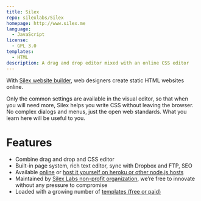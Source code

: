 ```yaml
---
title: Silex
repo: silexlabs/Silex
homepage: http://www.silex.me
language:
  - JavaScript
license:
  - GPL 3.0
templates:
  - HTML
description: A drag and drop editor mixed with an online CSS editor
---
```


With [Silex website builder](http://www.silex.me), web designers create static HTML websites online. 

Only the common settings are available in the visual editor, so that when you will need more, Silex helps you write CSS without leaving the browser. No complex dialogs and menus, just the open web standards. What you learn here will be useful to you.




Features
========
* Combine drag and drop and CSS editor
* Built-in page system, rich text editor, sync with Dropbox and FTP, SEO
* Available [online](http://editor.silex.me) or [host it yourself on heroku or other node.js hosts](https://github.com/silexlabs/Silex#host-an-instance-of-silex)
* Maintained by [Silex Labs non-profit organization](http://www.silexlabs.org/silexlabs/#about-silex-labs), we’re free to innovate without any pressure to compromise
* Loaded with a growing number of [templates (free or paid)](https://github.com/silexlabs/Silex/labels/template)
